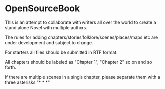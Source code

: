 # OpenSourceBook

This is an attempt to collaborate with writers all over the world to create a stand alone Novel with multiple authors.


The rules for adding chapters/stories/folklore/scenes/places/maps etc are under development and subject to change.

For starters all files should be submitted in RTF format.

All chapters should be labeled as "Chapter 1", "Chapter 2" so on and so forth.

If there are multiple scenes in a single chapter, please separate them with a three asterisks "* * *"
